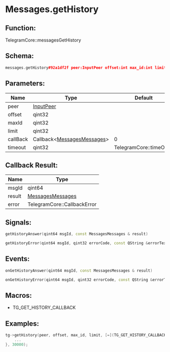 # Messages.getHistory

## Function:

TelegramCore::messagesGetHistory

## Schema:

```c++
messages.getHistory#92a1df2f peer:InputPeer offset:int max_id:int limit:int = messages.Messages;
```
## Parameters:

|Name|Type|Default|
|----|----|-------|
|peer|[InputPeer](../../types/inputpeer.md)||
|offset|qint32||
|maxId|qint32||
|limit|qint32||
|callBack|Callback&lt;[MessagesMessages](../../types/messagesmessages.md)&gt;|0|
|timeout|qint32|TelegramCore::timeOut()|

## Callback Result:

|Name|Type|
|----|----|
|msgId|qint64|
|result|[MessagesMessages](../../types/messagesmessages.md)|
|error|TelegramCore::CallbackError|

## Signals:

```c++
getHistoryAnswer(qint64 msgId, const MessagesMessages & result)
```
```c++
getHistoryError(qint64 msgId, qint32 errorCode, const QString &errorText)
```

## Events:

```c++
onGetHistoryAnswer(qint64 msgId, const MessagesMessages & result)
```
```c++
onGetHistoryError(qint64 msgId, qint32 errorCode, const QString &errorText)
```

## Macros:

* TG_GET_HISTORY_CALLBACK

## Examples:

```c++
tg->getHistory(peer, offset, max_id, limit, [=](TG_GET_HISTORY_CALLBACK){
    ...
}, 30000);
```
